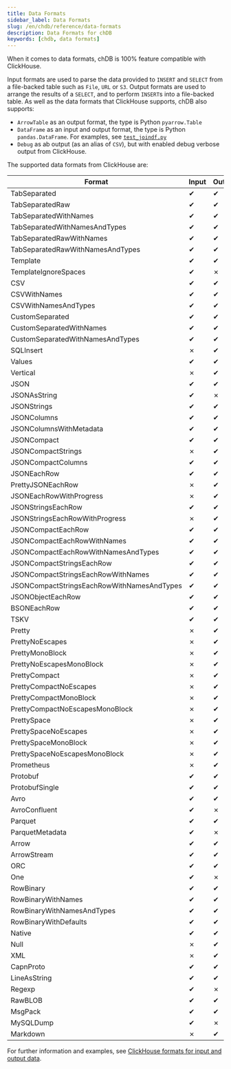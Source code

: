 ```yaml
---
title: Data Formats
sidebar_label: Data Formats
slug: /en/chdb/reference/data-formats
description: Data Formats for chDB
keywords: [chdb, data formats]
---
```


When it comes to data formats, chDB is 100% feature compatible with ClickHouse.

Input formats are used to parse the data provided to `INSERT` and `SELECT` from a file-backed table such as `File`, `URL` or `S3`.
Output formats are used to arrange the results of a `SELECT`, and to perform `INSERT`s into a file-backed table.
As well as the data formats that ClickHouse supports, chDB also supports:

- `ArrowTable` as an output format, the type is Python `pyarrow.Table`
- `DataFrame` as an input and output format, the type is Python `pandas.DataFrame`. For examples, see [`test_joindf.py`](https://github.com/chdb-io/chdb/blob/main/tests/test_joindf.py)
- `Debug` as ab output (as an alias of `CSV`), but with enabled debug verbose output from ClickHouse.

The supported data formats from ClickHouse are:

| Format                          | Input | Output |
|---------------------------------|-------|--------|
| TabSeparated                    | ✔     | ✔      |
| TabSeparatedRaw                 | ✔     | ✔      |
| TabSeparatedWithNames           | ✔     | ✔      |
| TabSeparatedWithNamesAndTypes   | ✔     | ✔      |
| TabSeparatedRawWithNames        | ✔     | ✔      |
| TabSeparatedRawWithNamesAndTypes| ✔     | ✔      |
| Template                        | ✔     | ✔      |
| TemplateIgnoreSpaces            | ✔     | ✗      |
| CSV                             | ✔     | ✔      |
| CSVWithNames                    | ✔     | ✔      |
| CSVWithNamesAndTypes            | ✔     | ✔      |
| CustomSeparated                 | ✔     | ✔      |
| CustomSeparatedWithNames        | ✔     | ✔      |
| CustomSeparatedWithNamesAndTypes| ✔     | ✔      |
| SQLInsert                       | ✗     | ✔      |
| Values                          | ✔     | ✔      |
| Vertical                        | ✗     | ✔      |
| JSON                            | ✔     | ✔      |
| JSONAsString                    | ✔     | ✗      |
| JSONStrings                     | ✔     | ✔      |
| JSONColumns                     | ✔     | ✔      |
| JSONColumnsWithMetadata         | ✔     | ✔      |
| JSONCompact                     | ✔     | ✔      |
| JSONCompactStrings              | ✗     | ✔      |
| JSONCompactColumns              | ✔     | ✔      |
| JSONEachRow                     | ✔     | ✔      |
| PrettyJSONEachRow               | ✗     | ✔      |
| JSONEachRowWithProgress         | ✗     | ✔      |
| JSONStringsEachRow              | ✔     | ✔      |
| JSONStringsEachRowWithProgress  | ✗     | ✔      |
| JSONCompactEachRow              | ✔     | ✔      |
| JSONCompactEachRowWithNames     | ✔     | ✔      |
| JSONCompactEachRowWithNamesAndTypes | ✔  | ✔      |
| JSONCompactStringsEachRow       | ✔     | ✔      |
| JSONCompactStringsEachRowWithNames | ✔  | ✔      |
| JSONCompactStringsEachRowWithNamesAndTypes | ✔ | ✔ |
| JSONObjectEachRow               | ✔     | ✔      |
| BSONEachRow                     | ✔     | ✔      |
| TSKV                            | ✔     | ✔      |
| Pretty                          | ✗     | ✔      |
| PrettyNoEscapes                 | ✗     | ✔      |
| PrettyMonoBlock                 | ✗     | ✔      |
| PrettyNoEscapesMonoBlock        | ✗     | ✔      |
| PrettyCompact                   | ✗     | ✔      |
| PrettyCompactNoEscapes          | ✗     | ✔      |
| PrettyCompactMonoBlock          | ✗     | ✔      |
| PrettyCompactNoEscapesMonoBlock | ✗     | ✔      |
| PrettySpace                     | ✗     | ✔      |
| PrettySpaceNoEscapes            | ✗     | ✔      |
| PrettySpaceMonoBlock            | ✗     | ✔      |
| PrettySpaceNoEscapesMonoBlock   | ✗     | ✔      |
| Prometheus                      | ✗     | ✔      |
| Protobuf                        | ✔     | ✔      |
| ProtobufSingle                  | ✔     | ✔      |
| Avro                            | ✔     | ✔      |
| AvroConfluent                   | ✔     | ✗      |
| Parquet                         | ✔     | ✔      |
| ParquetMetadata                 | ✔     | ✗      |
| Arrow                           | ✔     | ✔      |
| ArrowStream                     | ✔     | ✔      |
| ORC                             | ✔     | ✔      |
| One                             | ✔     | ✗      |
| RowBinary                       | ✔     | ✔      |
| RowBinaryWithNames              | ✔     | ✔      |
| RowBinaryWithNamesAndTypes      | ✔     | ✔      |
| RowBinaryWithDefaults           | ✔     | ✔      |
| Native                          | ✔     | ✔      |
| Null                            | ✗     | ✔      |
| XML                             | ✗     | ✔      |
| CapnProto                       | ✔     | ✔      |
| LineAsString                    | ✔     | ✔      |
| Regexp                          | ✔     | ✗      |
| RawBLOB                         | ✔     | ✔      |
| MsgPack                         | ✔     | ✔      |
| MySQLDump                       | ✔     | ✗      |
| Markdown                        | ✗     | ✔      |

For further information and examples, see [ClickHouse formats for input and output data](/docs/en/interfaces/formats).